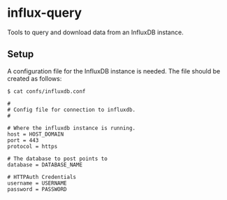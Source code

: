 influx-query
============

Tools to query and download data from an InfluxDB instance.


## Setup

A configuration file for the InfluxDB instance is needed. The file should be
created as follows:

```
$ cat confs/influxdb.conf

#
# Config file for connection to influxdb.
#

# Where the influxdb instance is running.
host = HOST_DOMAIN
port = 443
protocol = https

# The database to post points to
database = DATABASE_NAME

# HTTPAuth Credentials
username = USERNAME
password = PASSWORD
```

